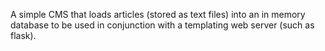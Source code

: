 A simple CMS that loads articles (stored as text files) into an in memory
database to be used in conjunction with a templating web server (such as flask).
